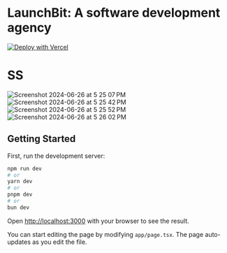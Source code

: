 # LaunchBit: A software development agency

[![Deploy with Vercel](https://vercel.com/button)](https://vercel.com/new/clone?repository-url=https%3A%2F%2Fgithub.com%2Fgargmegham%2FLaunchBit)

# SS

![Screenshot 2024-06-26 at 5 25 07 PM](https://github.com/gargmegham/LaunchBit/assets/95271253/7576fb0d-6bf8-417a-8d6a-2715ae296ebd)
![Screenshot 2024-06-26 at 5 25 42 PM](https://github.com/gargmegham/LaunchBit/assets/95271253/64e5a2cc-77a5-4b12-8d93-96bba3f349a8)
![Screenshot 2024-06-26 at 5 25 52 PM](https://github.com/gargmegham/LaunchBit/assets/95271253/cac98cce-06b0-4837-87b6-b5638b1efc72)
![Screenshot 2024-06-26 at 5 26 02 PM](https://github.com/gargmegham/LaunchBit/assets/95271253/7f9e6e8a-ab10-4a31-a0eb-e9bde338e603)


## Getting Started

First, run the development server:

```bash
npm run dev
# or
yarn dev
# or
pnpm dev
# or
bun dev
```

Open [http://localhost:3000](http://localhost:3000) with your browser to see the result.

You can start editing the page by modifying `app/page.tsx`. The page auto-updates as you edit the file.
